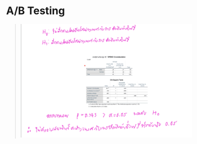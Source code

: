 # A/B Testing
> ![Conclusion](https://github.com/5730281021-NB/BADS7105_CRM_Analytics/blob/main/05_A-B%20Testing/AB%20Testing%20Conclusion.png)
